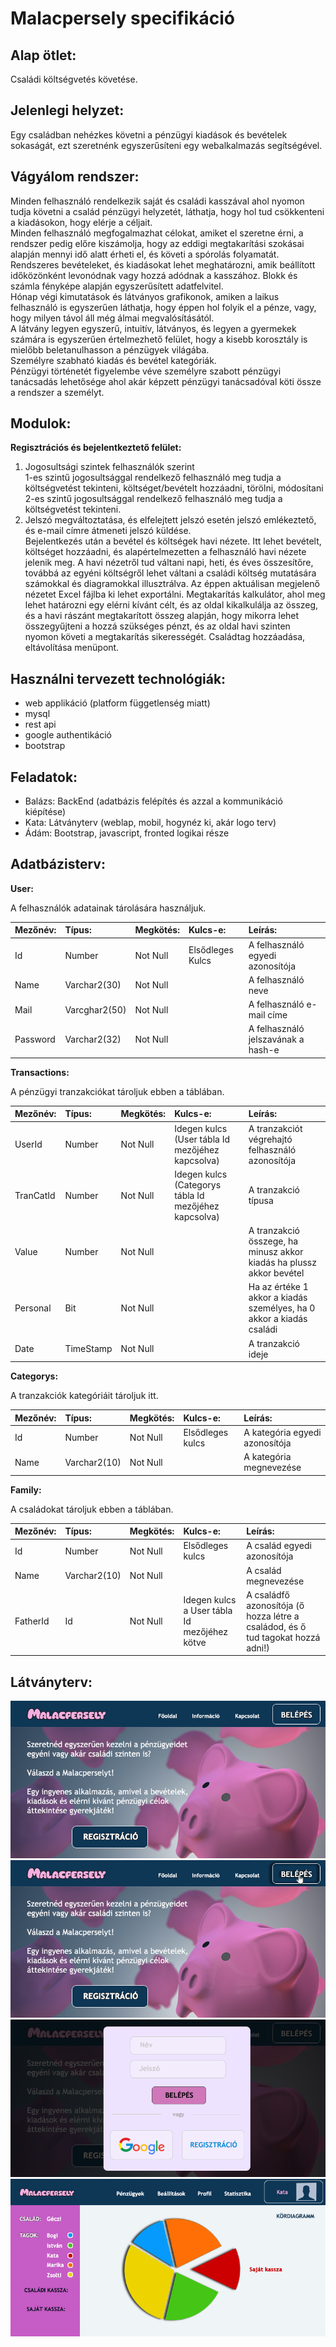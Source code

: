 Malacpersely specifikáció
=========================
## Alap ötlet:  
Családi költségvetés követése.
## Jelenlegi helyzet:  
Egy családban nehézkes követni a pénzügyi kiadások és bevételek sokaságát, ezt szeretnénk egyszerűsíteni egy webalkalmazás segítségével.
## Vágyálom rendszer:  
Minden felhasználó rendelkezik saját és családi kasszával ahol nyomon tudja követni a család pénzügyi helyzetét, láthatja, hogy hol tud csökkenteni a kiadásokon, hogy elérje a céljait.  
Minden felhasználó megfogalmazhat célokat, amiket el szeretne érni, a rendszer pedig előre kiszámolja, hogy az eddigi megtakarítási szokásai alapján mennyi idő alatt érheti el, és követi a spórolás folyamatát.  
Rendszeres bevételeket, és kiadásokat lehet meghatározni, amik beállított időközönként levonódnak vagy hozzá adódnak a kasszához.
Blokk és számla fényképe alapján egyszerűsített adatfelvitel.  
Hónap végi kimutatások és látványos grafikonok, amiken a laikus felhasználó is egyszerűen láthatja, hogy éppen hol folyik el a pénze, vagy, hogy milyen távol áll még álmai megvalósításától.  
A látvány legyen egyszerű, intuitív, látványos, és legyen a gyermekek számára is egyszerűen értelmezhető felület, hogy a kisebb korosztály is mielőbb beletanulhasson a pénzügyek világába.  
Személyre szabható kiadás és bevétel kategóriák.  
Pénzügyi történetét figyelembe véve személyre szabott pénzügyi tanácsadás lehetősége ahol akár képzett pénzügyi tanácsadóval köti össze a rendszer a személyt.  

## Modulok:
**Regisztrációs és bejelentkeztető felület:**  
1. Jogosultsági szintek felhasználók szerint  
	1-es szintű jogosultsággal rendelkező felhasználó meg tudja a költségvetést tekinteni, költséget/bevételt hozzáadni, törölni, módosítani  
	2-es szintű jogosultsággal rendelkező felhasználó meg tudja a költségvetést tekinteni.
2. Jelszó megváltoztatása, és elfelejtett jelszó esetén jelszó emlékeztető, és e-mail címre átmeneti jelszó küldése.  
Bejelentkezés után a bevétel és költségek havi nézete. Itt lehet bevételt, költséget hozzáadni, és alapértelmezetten a felhasználó havi nézete jelenik meg. A havi nézetről tud váltani napi, heti, és éves összesítőre, továbbá az egyéni költségről lehet váltani a családi költség mutatására számokkal és diagramokkal illusztrálva. Az éppen aktuálisan megjelenő nézetet Excel fájlba ki lehet exportálni.
Megtakarítás kalkulátor, ahol meg lehet határozni egy elérni kívánt célt, és az oldal kikalkulálja az összeg, és a havi rászánt megtakarított összeg alapján, hogy mikorra lehet összegyűjteni a hozzá szükséges pénzt, és az oldal havi szinten nyomon követi a megtakarítás sikerességét.
Családtag hozzáadása, eltávolítása menüpont.

## Használni tervezett technológiák:
* web applikáció (platform függetlenség miatt)
* mysql
* rest api
* google authentikáció
* bootstrap

## Feladatok:
* Balázs: BackEnd (adatbázis felépítés és azzal a kommunikáció kiépítése)
* Kata: Látványterv (weblap, mobil, hogynéz ki, akár logo terv)
* Ádám: Bootstrap, javascript, fronted logikai része

## Adatbázisterv:
**User:**

A felhasználók adatainak tárolására használjuk.

|Mezőnév:|Típus:|Megkötés:|Kulcs-e:|Leírás:|
|:-------|:-----|:--------|:-------|:------|
|Id|Number|Not Null|Elsődleges Kulcs|A felhasználó egyedi azonosítója|
|Name|Varchar2(30)|Not Null||A felhasználó neve|
|Mail|Varcghar2(50)|Not Null||A felhasználó e-mail címe|
|Password|Varchar2(32)|Not Null||A felhasználó jelszavának a hash-e|

**Transactions:**  

A pénzügyi tranzakciókat tároljuk ebben a táblában.

|Mezőnév:|Típus:|Megkötés:|Kulcs-e:|Leírás:|
|:-------|:-----|:--------|:-------|:------|
|UserId|Number|Not Null|Idegen kulcs (User tábla Id mezőjéhez kapcsolva)|A tranzakciót végrehajtó felhasználó azonosítója|
|TranCatId|Number|Not Null|Idegen kulcs (Categorys tábla Id mezőjéhez kapcsolva)|A tranzakció típusa|
|Value|Number|Not Null||A tranzakció összege, ha minusz akkor kiadás ha plussz akkor bevétel|
|Personal|Bit|Not Null||Ha az értéke 1 akkor a kiadás személyes, ha 0 akkor a kiadás családi|
|Date|TimeStamp|Not Null||A tranzakció ideje|

**Categorys:**  

A tranzakciók kategóriáit tároljuk itt.

|Mezőnév:|Típus:|Megkötés:|Kulcs-e:|Leírás:|
|:-------|:-----|:--------|:-------|:------|
|Id|Number|Not Null|Elsődleges kulcs|A kategória egyedi azonosítója|
|Name|Varchar2(10)|Not Null||A kategória megnevezése|

**Family:**  

A családokat tároljuk ebben a táblában.

|Mezőnév:|Típus:|Megkötés:|Kulcs-e:|Leírás:|
|:-------|:-----|:--------|:-------|:------|
|Id|Number|Not Null|Elsődleges kulcs|A család egyedi azonosítója|
|Name|Varchar2(10)|Not Null||A család megnevezése|
|FatherId|Id|Not Null|Idegen kulcs a User tábla Id mezőjéhez kötve|A családfő azonosítója (ő hozza létre a családod, és ő tud tagokat hozzá adni!)|



## Látványterv:

![főoldal](https://github.com/MrN00b1101/Malacpersely/blob/master/home.png)
![belépés gomb](https://github.com/MrN00b1101/Malacpersely/blob/master/homeLogBtn.png)
![belépés](https://github.com/MrN00b1101/Malacpersely/blob/master/login.png)
![belépve](https://github.com/MrN00b1101/Malacpersely/blob/master/loggedIn.png)

